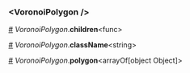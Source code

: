 <h3 id="voronoipolygon-">&lt;VoronoiPolygon /&gt;</h3>



<a id="#VoronoiPolygon__children" name="VoronoiPolygon__children" href="#VoronoiPolygon__children">#</a> *VoronoiPolygon*.**children**&lt;func&gt;  

<a id="#VoronoiPolygon__className" name="VoronoiPolygon__className" href="#VoronoiPolygon__className">#</a> *VoronoiPolygon*.**className**&lt;string&gt;  

<a id="#VoronoiPolygon__polygon" name="VoronoiPolygon__polygon" href="#VoronoiPolygon__polygon">#</a> *VoronoiPolygon*.**polygon**&lt;arrayOf[object Object]&gt;  
